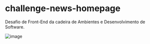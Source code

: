 # challenge-news-homepage

Desafio de Front-End da cadeira de Ambientes e Desenvolvimento de Software.

![image](https://user-images.githubusercontent.com/110478072/205072997-5e9cb32a-d7d2-4c9e-a74f-8feb7d46c488.png)
